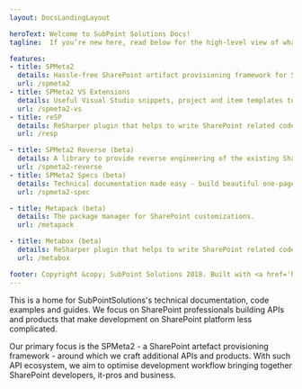 ```yaml
---
layout: DocsLandingLayout

heroText: Welcome to SubPoint Solutions Docs!
tagline:  If you’re new here, read below for the high-level view of what we do.

features:
- title: SPMeta2
  details: Hassle-free SharePoint artifact provisioning framework for SP2010, SP2013 and O365.
  url: /spmeta2
- title: SPMeta2 VS Extensions
  details: Useful Visual Studio snippets, project and item templates to bootstrap SPMeta2 based projects.
  url: /spmeta2-vs
- title: reSP
  details: ReSharper plugin that helps to write SharePoint related code faster and better.
  url: /resp

- title: SPMeta2 Reverse (beta)
  details: A library to provide reverse engineering of the existing SharePoint sites into SPMeta2 models.
  url: /spmeta2-reverse
- title: SPMeta2 Specs (beta)
  details: Technical documentation made easy - build beautiful one-page specifications for SPMeta2 models.
  url: /spmeta2-spec

- title: Metapack (beta)
  details: The package manager for SharePoint customizations.
  url: /metapack

- title: Metabox (beta)
  details: ReSharper plugin that helps to write SharePoint related code faster and better.  
  url: /metabox

footer: Copyright &copy; SubPoint Solutions 2018. Built with <a href='https://github.com/SubPointSolutions/subpointsolutions-docs' target="_blank">GitHub</a>, <a href='https://vuepress.vuejs.org/' target="_blank">VuePress</a>, <a href='https://www.netlify.com/' target="_blank">Netlify</a> and <a href='https://www.appveyor.com/' target="_blank">AppVeyor CI</a>
---
```


This is a home for SubPointSolutions's technical documentation, code examples and guides. We focus on SharePoint professionals building APIs and products that make development on SharePoint platform less complicated.

Our primary focus is the SPMeta2 - a SharePoint artefact provisioning framework - around which we craft additional APIs and products. With such API ecosystem, we aim to optimise development workflow bringing together SharePoint developers, it-pros and business.
